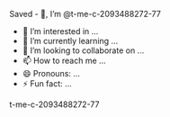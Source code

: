 Saved - 👋, I’m @t-me-c-2093488272-77
- 👀 I’m interested in ...
- 🌱 I’m currently learning ...
- 💞️ I’m looking to collaborate on ...
- 📫 How to reach me ...
- 😄 Pronouns: ...
- ⚡ Fun fact: ...

t-me-c-2093488272-77
